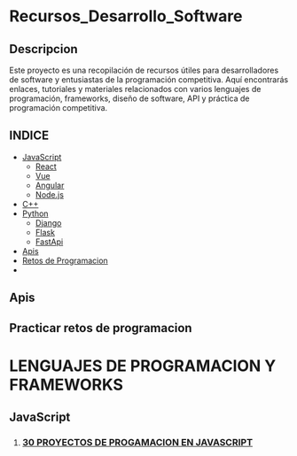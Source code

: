 # Recursos_Desarrollo_Software
## Descripcion
Este proyecto es una recopilación de recursos útiles para desarrolladores de software y entusiastas de la programación competitiva. Aquí encontrarás enlaces, tutoriales y materiales relacionados con varios lenguajes de programación, frameworks, diseño de software, API y práctica de programación competitiva.

## INDICE

  * [JavaScript]()
    - [React]()
    - [Vue]()
    - [Angular]()
    - [Node.js]()
  * [C++]()
  * [Python]()
    - [Django]()
    - [Flask]()
    - [FastApi]()
  * [Apis]()
  * [Retos de Programacion]()
  * 
## Apis

## Practicar retos de programacion


# LENGUAJES DE PROGRAMACION Y FRAMEWORKS
## JavaScript

1. ### [30 PROYECTOS DE PROGAMACION EN JAVASCRIPT](https://github.com/Asabeneh/30-Days-Of-JavaScript)



